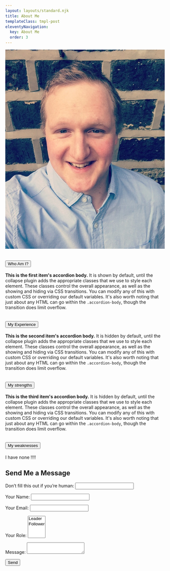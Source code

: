 ```yaml
---
layout: layouts/standard.njk
title: About Me
templateClass: tmpl-post
eleventyNavigation:
  key: About Me
  order: 3
---
```


<img id="me"  class="rounded-circle" src="/img/me.jpg" alt="Thomas mann">

<div class="accordion" id="accordionExample">
  <div class="accordion-item">
    <h2 class="accordion-header" id="headingOne">
      <button class="accordion-button" type="button" data-bs-toggle="collapse" data-bs-target="#collapseOne" aria-expanded="true" aria-controls="collapseOne">
        Who Am I?
      </button>
    </h2>
    <div id="collapseOne" class="accordion-collapse collapse show" aria-labelledby="headingOne" data-bs-parent="#accordionExample">
      <div class="accordion-body">
        <strong>This is the first item's accordion body.</strong> It is shown by default, until the collapse plugin adds the appropriate classes that we use to style each element. These classes control the overall appearance, as well as the showing and hiding via CSS transitions. You can modify any of this with custom CSS or overriding our default variables. It's also worth noting that just about any HTML can go within the <code>.accordion-body</code>, though the transition does limit overflow.
      </div>
    </div>
  </div>
  <div class="accordion-item">
    <h2 class="accordion-header" id="headingTwo">
      <button class="accordion-button collapsed" type="button" data-bs-toggle="collapse" data-bs-target="#collapseTwo" aria-expanded="false" aria-controls="collapseTwo">
        My Experience
      </button>
    </h2>
    <div id="collapseTwo" class="accordion-collapse collapse" aria-labelledby="headingTwo" data-bs-parent="#accordionExample">
      <div class="accordion-body">
        <strong>This is the second item's accordion body.</strong> It is hidden by default, until the collapse plugin adds the appropriate classes that we use to style each element. These classes control the overall appearance, as well as the showing and hiding via CSS transitions. You can modify any of this with custom CSS or overriding our default variables. It's also worth noting that just about any HTML can go within the <code>.accordion-body</code>, though the transition does limit overflow.
      </div>
    </div>
  </div>
  <div class="accordion-item">
    <h2 class="accordion-header" id="headingThree">
      <button class="accordion-button collapsed" type="button" data-bs-toggle="collapse" data-bs-target="#collapseThree" aria-expanded="false" aria-controls="collapseThree">
        My strengths
      </button>
    </h2>
    <div id="collapseThree" class="accordion-collapse collapse" aria-labelledby="headingThree" data-bs-parent="#accordionExample">
      <div class="accordion-body">
        <strong>This is the third item's accordion body.</strong> It is hidden by default, until the collapse plugin adds the appropriate classes that we use to style each element. These classes control the overall appearance, as well as the showing and hiding via CSS transitions. You can modify any of this with custom CSS or overriding our default variables. It's also worth noting that just about any HTML can go within the <code>.accordion-body</code>, though the transition does limit overflow.
      </div>
    </div>
  </div>

  <div class="accordion-item">
    <h2 class="accordion-header" id="headingFour">
      <button class="accordion-button collapsed" type="button" data-bs-toggle="collapse" data-bs-target="#collapseFour" aria-expanded="false" aria-controls="collapseFour">
        My weaknesses
      </button>
    </h2>
    <div id="collapseFour" class="accordion-collapse collapse" aria-labelledby="headingFour" data-bs-parent="#accordionExample">
      <div class="accordion-body">
        I have none !!!!
      </div>
    </div>
  </div>
  
</div>

<h2 class="mt-4">Send Me a Message</h2>
<form class="mb-4 p-2 border" name="contact" method="POST" netlify-honeypot="bot-field" data-netlify="true" >
  <p class="d-none">
    <label>Don’t fill this out if you’re human: <input name="bot-field" /></label>
  </p>
  <p class="mb-3">
    <label class="form-label d-block">Your Name: <input type="text" name="name" class="form-control d-block"/></label>   
  </p>
  <p class="mb-3">
    <label class="form-label d-block">Your Email: <input type="email" name="email" class="form-control d-block"/></label>
  </p>
  <p class="mb-3">
    <label class="form-label">Your Role: <select name="role[]" multiple class="form-control">
      <option value="leader">Leader</option>
      <option value="follower">Follower</option>
    </select></label>
  </p>
  <p class="mb-3 d-block">
    <label class="form-label d-block">Message: <textarea name="message" class="form-control"></textarea></label>
  </p>
  <p class="mb-3">
    <button type="submit" class="btn btn-primary mx-auto d-block">Send</button>
  </p>
</form>